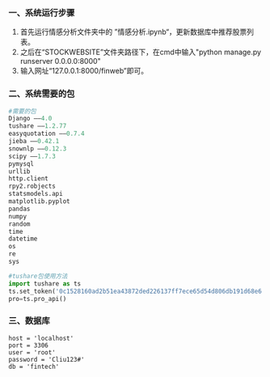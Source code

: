 ### 一、系统运行步骤

1. 首先运行情感分析文件夹中的 ”情感分析.ipynb“，更新数据库中推荐股票列表。
2. 之后在“STOCKWEBSITE”文件夹路径下，在cmd中输入"python manage.py runserver 0.0.0.0:8000"
3. 输入网址“127.0.0.1:8000/finweb”即可。

### 二、系统需要的包


```python
#需要的包
Django ——4.0
tushare ——1.2.77
easyquotation ——0.7.4
jieba ——0.42.1
snownlp ——0.12.3
scipy ——1.7.3
pymysql
urllib
http.client
rpy2.robjects
statsmodels.api
matplotlib.pyplot
pandas
numpy
random
time
datetime
os
re
sys

#tushare包使用方法
import tushare as ts
ts.set_token('0c1528160ad2b51ea43872ded226137ff7ece65d54d806db191d68e6')
pro=ts.pro_api()
```

### 三、数据库

```
host = 'localhost'
port = 3306
user = 'root'
password = 'Cliu123#'
db = 'fintech'
```

